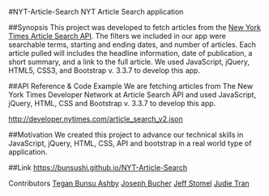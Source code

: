 #NYT-Article-Search
NYT Article Search application

##Synopsis
This project was developed to fetch articles from the [New York Times Article Search API](http://developer.nytimes.com/article_search_v2.json).
The filters we included in our app were searchable terms, starting and ending dates, and number of articles.  Each article pulled will includes the headline information, date of publication, a short summary, and a link to the full article. We used JavaScript, jQuery, HTML5, CSS3, and Bootstrap v. 3.3.7 to develop this app.

##API Reference & Code Example
We are fetching articles from The New York Times Developer Network at Article Search API and used JavaScript, jQuery, HTML, CSS and Bootstrap v. 3.3.7 to develop this app.

http://developer.nytimes.com/article_search_v2.json

##Motivation
We created this project to advance our technical skills in JavaScript, jQuery, HTML, CSS, API and bootstrap in a real world type of application.

##Link
https://bunsushi.github.io/NYT-Article-Search

Contributors
[Tegan Bunsu Ashby](https://github.com/bunsushi)
[Joseph Bucher](https://github.com/Joseph526)
[Jeff Stomel](https://github.com/jstomel)
[Judie Tran](https://github.com/JudieT215)
